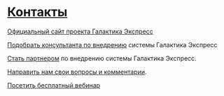 # [Контакты](http://galaktika-express.ru/kontakty) #

[Официальный сайт проекта Галактика Экспресс](http://galaktika-express.ru/)

[Подобрать консультанта по внедрению](http://galaktika-express.ru/galaktika-ekspress/vnedrenie-sistemy/vnedrenie-bez-problem) системы Галактика Экспресс

[Стать партнером](http://galaktika-express.ru/kontakty/stat-partnerom) по внедрению системы Галактика Экспресс.

[Направить нам свои вопросы и комментарии](http://galaktika-express.ru/kontakty/zadat-vopros).

[Посетить бесплатный вебинар](http://galaktika-express.ru/posetit-vebinar)